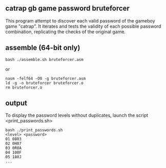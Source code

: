 ## catrap gb game password bruteforcer

This program attempt to discover each valid password of the gameboy game "catrap".
It iterates and tests the validity of each possible password combination, replicating the checks of the original game. 

## assemble (64-bit only)
```
bash ./assemble.sh bruteforcer.asm
```
or
```
nasm -felf64 -O0 -g bruteforcer.asm
ld -g -o bruteforcer bruteforcer.o
rm bruteforcer.o
```
## output

To display the password levels without duplicates, launch the script <print_passwords.sh>
```
bash ./print_passwords.sh
<level> <password>
01 0803
02 0H07
03 0R0A
04 100F
05 180J
...
```

